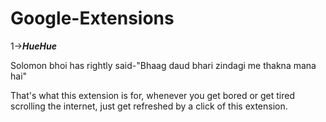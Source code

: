 # Google-Extensions

1->*****HueHue*****

Solomon bhoi has rightly said-"Bhaag daud bhari zindagi me thakna mana hai"

That's what this extension is for, whenever you get bored or get tired scrolling the internet, just get refreshed by a click of this extension.
